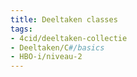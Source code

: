 ```yaml
---
title: Deeltaken classes
tags:
- 4cid/deeltaken-collectie
- Deeltaken/C#/basics
- HBO-i/niveau-2
---
```


